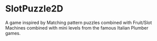 # SlotPuzzle2D

A game inspired by Matching pattern puzzles combined with Fruit/Slot 
Machines combined with mini levels from the famous Italian Plumber 
games. 


